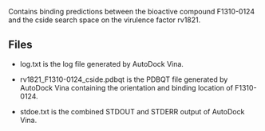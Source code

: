 Contains binding predictions between the bioactive compound F1310-0124 and the cside search space on the virulence factor rv1821.

## Files

- log.txt is the log file generated by AutoDock Vina.

- rv1821_F1310-0124_cside.pdbqt is the PDBQT file generated by AutoDock Vina containing the orientation and binding location of F1310-0124.

- stdoe.txt is the combined STDOUT and STDERR output of AutoDock Vina.

